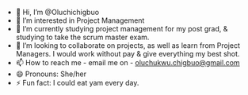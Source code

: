 - 👋 Hi, I’m @Oluchichigbuo
- 👀 I’m interested in Project Management 
- 🌱 I’m currently studying project management for my post grad, & studying to take the scrum master exam. 
- 💞️ I’m looking to collaborate on projects, as well as learn from Project Managers. I would work without pay & give everything my best shot. 
- 📫 How to reach me - email me on - oluchukwu.chigbuo@gmail.com
- 😄 Pronouns: She/her
- ⚡ Fun fact: I could eat yam every day.

<!---
Oluchichigbuo/Oluchichigbuo is a ✨ special ✨ repository because its `README.md` (this file) appears on your GitHub profile.
You can click the Preview link to take a look at your changes.
--->
